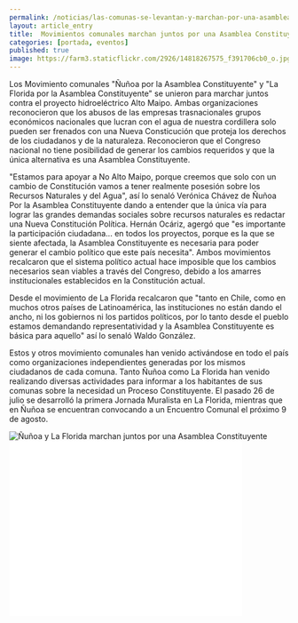 ```yaml
---
permalink: /noticias/las-comunas-se-levantan-y-marchan-por-una-asamblea-constituyente.html
layout: article_entry
title:  Movimientos comunales marchan juntos por una Asamblea Constituyente.
categories: [portada, eventos]
published: true
image: https://farm3.staticflickr.com/2926/14818267575_f391706cb0_o.jpg
---
```


Los Movimiento comunales "Ñuñoa por la Asamblea Constituyente" y "La Florida por la Asamblea Constituyente" se unieron para marchar juntos contra el proyecto hidroeléctrico Alto Maipo. 
Ambas organizaciones reconocieron que los abusos de las empresas trasnacionales grupos económicos nacionales que lucran con el agua de nuestra cordillera solo pueden ser frenados con una Nueva Consticución que proteja los derechos de los ciudadanos y de la naturaleza. 
Reconocieron que el Congreso nacional no tiene posibilidad de generar los cambios requeridos y que la única alternativa es una Asamblea Constituyente.

"Estamos para apoyar a No Alto Maipo, porque creemos que solo con un cambio de Constitución vamos a tener realmente posesión sobre los Recursos Naturales y del Agua", así lo senaló Verónica Chávez de Ñuñoa Por la Asamblea Constituyente dando a entender que la única vía para lograr las grandes demandas sociales sobre recursos naturales es redactar una Nueva Constitución Política. 
Hernán Ocáriz, agergó que "es importante la participación ciudadana... en todos los proyectos, porque es la que se siente afectada, la Asamblea Constituyente es necesaria para poder generar el cambio político que este país necesita". Ambos movimientos recalcaron que el sistema político actual hace imposible que los cambios necesarios sean viables a través del Congreso, debido a los amarres institucionales establecidos en la Constitución actual.

Desde el movimiento de La Florida recalcaron que "tanto en Chile, como en muchos otros países de Latinoamérica, las instituciones no están dando el ancho, ni los gobiernos ni los partidos políticos, por lo tanto desde el pueblo estamos demandando representatividad y la Asamblea Constituyente es básica para aquello" así lo senaló Waldo González.

Estos y otros movimiento comunales han venido activándose en todo el país como organizaciones independientes generadas por los mismos ciudadanos de cada comuna. Tanto Ñuñoa como La Florida han venido realizando diversas actividades para informar a los habitantes de sus comunas sobre la necesidad un Proceso Constituyente. El pasado 26 de julio se desarrolló la primera Jornada Muralista en La Florida, mientras que en Ñuñoa se encuentran convocando a un Encuentro Comunal el próximo 9 de agosto.

<img src="https://farm3.staticflickr.com/2926/14818267575_f391706cb0_o.jpg" title="Ñuñoa y La Florida marchan juntos por una Asamblea Constituyente" class="img-responsive">

<iframe width="420" height="315" src="//www.youtube.com/embed/LgjBX9vV5Qs" frameborder="0" allowfullscreen></iframe>
